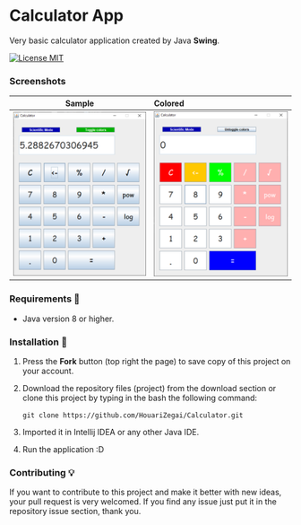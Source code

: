 # Calculator App
Very basic calculator application created by Java **Swing**. 

[![License MIT](https://img.shields.io/badge/license-MIT-blue.svg)](LICENSE)

### Screenshots
Sample           |   Colored
:---------------------:|:-----------------
![Calculator - screenshot](screenshots/v1.2/sample.png) | ![Calculator - screenshot](screenshots/v1.2/colored.png)

### Requirements 🔧
* Java version 8 or higher.

### Installation 🔌
1. Press the **Fork** button (top right the page) to save copy of this project on your account.

2. Download the repository files (project) from the download section or clone this project by typing in the bash the following command:

       git clone https://github.com/HouariZegai/Calculator.git
3. Imported it in Intellij IDEA or any other Java IDE.
4. Run the application :D

### Contributing 💡
If you want to contribute to this project and make it better with new ideas, your pull request is very welcomed.
If you find any issue just put it in the repository issue section, thank you.